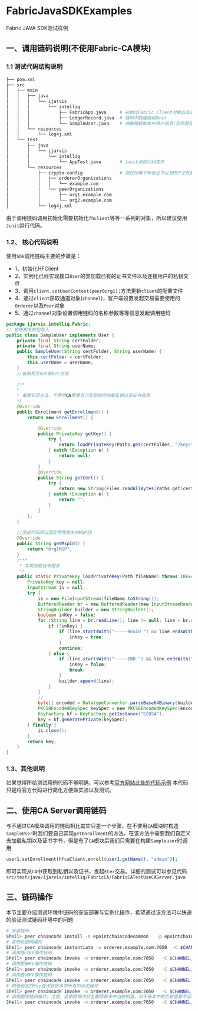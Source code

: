 # FabricJavaSDKExamples
 Fabric JAVA SDK测试样例


## 一、调用链码说明(不使用Fabric-CA模块)

### 1.1 测试代码结构说明

```bash
├── pom.xml
├── src
│   ├── main
│   │   ├── java
│   │   │   └── ijarvis
│   │   │       └── intelliq
│   │   │           ├── FabricApp.java     # 初始化Fabric Client对象以及连接组织信息
│   │   │           ├── LedgerRecord.java  # 链码中数据结构Bean
│   │   │           └── SampleUser.java    # 抽象超级账本中用户信息(实际就是MSP下user文件夹中生成的用户身份文件)
│   │   └── resources
│   │       └── log4j.xml  
│   └── test
│       ├── java
│       │   └── ijarvis
│       │       └── intelliq
│       │           └── AppTest.java       # Junit测试代码文件
│       └── resources
│           ├── crypto-config              # 测试环境下所有证书以及MSP文件集合
│           │   ├── ordererOrganizations
│           │   │   └── example.com
│           │   └── peerOrganizations
│           │       ├── org1.example.com
│           │       └── org2.example.com
│           └── log4j.xml
```

由于调用链码调用初始化需要初始化`fhclient`等等一系列的对象，所以建议使用`Junit`运行代码。


### 1.2、 核心代码说明

使用`SDk`调用链码主要的步骤是：
* 1、初始化HFClient
* 2、实例化已经实现接口`User`的类加载已有的证书文件以及连接用户的私钥文件
* 3、调用`client.setUserContext(peer0org1);`方法更新`client`的配置文件
* 4、通过`client`获取通道对象(`channel`)，客户端设置发起交易需要使用的`Orderer`以及`Peer`对象
* 5、通过`channel`对象设置调用链码的名称参数等等信息发起调用链码

```java
package ijarvis.intelliq.Fabric;
// 省略相关的包导入
public class SampleUser implements User {
    private final String certFolder;
    private final String userName;
    public SampleUser(String certFolder, String userName) {
        this.certFolder = certFolder;
        this.userName = userName;
    }
    //省略相关Set和Get方法
    
    /**
    * 
    * 重要实现方法，不使用CA需要自己实现如何加载私钥以及证书信息
    */
    @Override
    public Enrollment getEnrollment() {
        return new Enrollment() {

            @Override
            public PrivateKey getKey() {
                try {
                    return loadPrivateKey(Paths.get(certFolder, "/keystore/ea2db84973c9c54436c47d7e10b9b63420f654ecd7c541fab14646e976294393_sk"));
                } catch (Exception e) {
                    return null;
                }
            }
            @Override
            public String getCert() {
                try {
                    return new String(Files.readAllBytes(Paths.get(certFolder, "/signcerts/Admin@org1.example.com-cert.pem")));
                } catch (Exception e) {
                    return "";
                }
            }
        };
    }
    
    //测试代码所以固定写死相关的MSPID
    @Override
    public String getMspId() {
        return "Org1MSP";
    }
    /***
     * 实现加载证书服务
     */
    public static PrivateKey loadPrivateKey(Path fileName) throws IOException, GeneralSecurityException {
        PrivateKey key = null;
        InputStream is = null;
        try {
            is = new FileInputStream(fileName.toString());
            BufferedReader br = new BufferedReader(new InputStreamReader(is));
            StringBuilder builder = new StringBuilder();
            boolean inKey = false;
            for (String line = br.readLine(); line != null; line = br.readLine()) {
                if (!inKey) {
                    if (line.startsWith("-----BEGIN ") && line.endsWith(" PRIVATE KEY-----")) {
                        inKey = true;
                    }
                    continue;
                } else {
                    if (line.startsWith("-----END ") && line.endsWith(" PRIVATE KEY-----")) {
                        inKey = false;
                        break;
                    }
                    builder.append(line);
                }
            }
            //
            byte[] encoded = DatatypeConverter.parseBase64Binary(builder.toString());
            PKCS8EncodedKeySpec keySpec = new PKCS8EncodedKeySpec(encoded);
            KeyFactory kf = KeyFactory.getInstance("ECDSA");
            key = kf.generatePrivate(keySpec);
        } finally {
            is.close();
        }
        return key;
    }
}
```


### 1.3、其他说明
如果觉得所给测试用例代码不够明确，可以参考[官方网站此处的代码示例](https://github.com/hyperledger/fabric-sdk-java/blob/master/src/test/java/org/hyperledger/fabric/sdkintegration/End2endAndBackAgainIT.java)
本代码只是将官方代码进行简化方便做实验以及测试。



## 二、使用CA Server调用链码

与不通过CA模块调用的链码相比其实只差一个步骤，在不使用`CA`模块时构造`SampleUser`时我们要自己实现`getEnrollment`的方法，在该方法中需要我们自定义去加载私钥以及证书字节，但是有了`CA`模块后我们只需要在构建`Sampleuser`时调用
```bash
user1.setEnrollment(hfcaClient.enroll(user1.getName(), "admin")); 
```
即可实现从`CA`中获取到私钥以及证书，发起`ECer`交易。详细的测试可以参见代码`src/test/java/ijarvis/intelliq/FabricCA/FabricCATestUseCAServer.java`


## 三、链码操作

本节主要介绍测试环境中链码的安装部署与实例化操作，希望通过该方法可以快速的验证测试链码环境中的问题

```bash
# 安装链码
Shell> peer chaincode install -n epointchaincodecommon   -p epointchaincodecommon -v 0.1
# 实例化链码操作
Shell> peer chaincode instantiate -o orderer.example.com:7050  -C $CHANNEL_NAME  -c '{"Args":["init"]}' -P "OR  ('Org1MSP.member','Org2MSP.member')" -n epointchaincodecommon -v 0.1
# 调用插入KV操作链码
Shell> peer chaincode invoke -o orderer.example.com:7050   -C $CHANNEL_NAME -n epointchaincodecommon -v 0.1 -c '{"Args":["addkv","liuwenru","刘文儒"]}'
# 调用更新KV操作链码
Shell> peer chaincode invoke -o orderer.example.com:7050   -C $CHANNEL_NAME -n epointchaincodecommon -v 0.1 -c '{"Args":["updatekv","liuwenru","刘美丽"]}'
# 调用查询KV操作链码
Shell> peer chaincode invoke -o orderer.example.com:7050   -C $CHANNEL_NAME -n epointchaincodecommon -v 0.1 -c '{"Args":["query","liuwenru"]}'
# 根绝给定的Key查询该账本中所有的历史操作
Shell> peer chaincode invoke -o orderer.example.com:7050   -C $CHANNEL_NAME -n epointchaincodecommon -v 0.1 -c '{"Args":["queryhistory","liuwenru"]}'
# 调用删除链码操作，注意，此删除操作只会删除账本中当前的值，对于账本中的历史值是不会删除的
Shell> peer chaincode invoke -o orderer.example.com:7050   -C $CHANNEL_NAME -n epointchaincodecommon -v 0.1 -c '{"Args":["delkv","liuwenru"]}'
```

